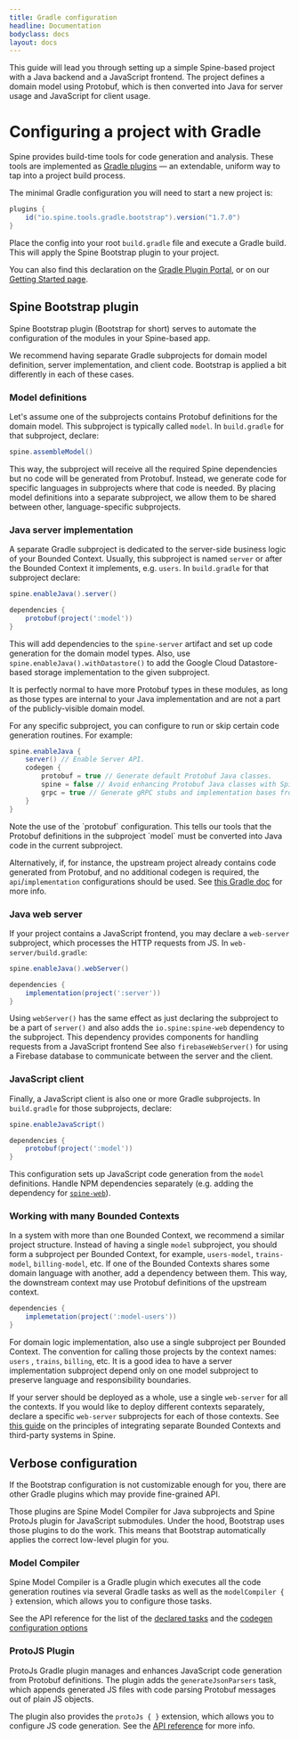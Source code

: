 ```yaml
---
title: Gradle configuration
headline: Documentation
bodyclass: docs
layout: docs
---
```


This guide will lead you through setting up a simple Spine-based project with a Java backend and
a JavaScript frontend. The project defines a domain model using Protobuf, which is then converted
into Java for server usage and JavaScript for client usage.

# Configuring a project with Gradle

Spine provides build-time tools for code generation and analysis. These tools are implemented
as [Gradle plugins](https://docs.gradle.org/current/userguide/plugins.html) — an extendable, uniform
way to tap into a project build process.

The minimal Gradle configuration you will need to start a new project is:

<embed-code file="examples/hello/build.gradle" start="plugins" end="}"></embed-code>
```groovy
plugins {
    id("io.spine.tools.gradle.bootstrap").version("1.7.0")
}
```

Place the config into your root `build.gradle` file and execute a Gradle build. This will apply
the Spine Bootstrap plugin to your project.

You can also find this declaration on the [Gradle Plugin Portal](https://plugins.gradle.org/plugin/io.spine.tools.gradle.bootstrap),
or on our [Getting Started page]({{site.baseurl}}/docs/quick-start/).

## Spine Bootstrap plugin 

Spine Bootstrap plugin (Bootstrap for short) serves to automate the configuration of the modules
in your Spine-based app.

We recommend having separate Gradle subprojects for domain model definition, server implementation,
and client code. Bootstrap is applied a bit differently in each of these cases.

### Model definitions

Let's assume one of the subprojects contains Protobuf definitions for the domain model. This
subproject is typically called `model`. In `build.gradle` for that subproject, declare:
```groovy
spine.assembleModel()
```
This way, the subproject will receive all the required Spine dependencies but no code will be
generated from Protobuf. Instead, we generate code for specific languages in subprojects where that
code is needed. By placing model definitions into a separate subproject, we allow them to be shared
between other, language-specific subprojects.

### Java server implementation

A separate Gradle subproject is dedicated to the server-side business logic of your Bounded Context.
Usually, this subproject is named `server` or after the Bounded Context it implements, e.g. `users`.
In `build.gradle` for that subproject declare:
```groovy
spine.enableJava().server()

dependencies {
    protobuf(project(':model'))
}
```
This will add dependencies to the `spine-server` artifact and set up code generation for
the domain model types. Also, use `spine.enableJava().withDatastore()` to add the Google Cloud
Datastore-based storage implementation to the given subproject.

It is perfectly normal to have more Protobuf types in these modules, as long as those types are
internal to your Java implementation and are not a part of the publicly-visible domain model.

For any specific subproject, you can configure to run or skip certain code generation routines.
For example:
```groovy
spine.enableJava {
    server() // Enable Server API.
    codegen {
        protobuf = true // Generate default Protobuf Java classes.
        spine = false // Avoid enhancing Protobuf Java classes with Spine validation, interfaces, etc.
        grpc = true // Generate gRPC stubs and implementation bases from Protobuf service definitions.  
    }
}
```

<p class="note">
Note the use of the `protobuf` configuration. This tells our tools that the Protobuf definitions
in the subproject `model` must be converted into Java code in the current subproject.

Alternatively, if, for instance, the upstream project already contains code generated from Protobuf,
and no additional codegen is required, the `api`/`implementation` configurations should be used. See
[this Gradle doc](https://docs.gradle.org/current/userguide/dependency_management_for_java_projects.html)
for more info.
</p>

### Java web server

If your project contains a JavaScript frontend, you may declare a `web-server` subproject, which
processes the HTTP requests from JS. In `web-server/build.gradle`:
```groovy
spine.enableJava().webServer()

dependencies {
    implementation(project(':server'))
}
```
Using `webServer()` has the same effect as just declaring the subproject to be a part of `server()`
and also adds the `io.spine:spine-web` dependency to the subproject. This dependency provides
components for handling requests from a JavaScript frontend See also `firebaseWebServer()` for using
a Firebase database to communicate between the server and the client.

### JavaScript client

Finally, a JavaScript client is also one or more Gradle subprojects. In `build.gradle` for those
subprojects, declare:
```groovy
spine.enableJavaScript()

dependencies {
    protobuf(project(':model'))
}
```
This configuration sets up JavaScript code generation from the `model` definitions. Handle NPM
dependencies separately (e.g. adding the dependency for [`spine-web`](https://www.npmjs.com/package/spine-web)).

### Working with many Bounded Contexts 

In a system with more than one Bounded Context, we recommend a similar project structure. Instead of
having a single `model` subproject, you should form a subproject per Bounded Context, for example,
`users-model`, `trains-model`, `billing-model`, etc. If one of the Bounded Contexts shares some
domain language with another, add a dependency between them. This way, the downstream context may
use Protobuf definitions of the upstream context.
```groovy
dependencies {
    implemetation(project(':model-users'))
}
```

For domain logic implementation, also use a single subproject per Bounded Context. The convention
for calling those projects by the context names: `users` , `trains`, `billing`, etc. It is a good
idea to have a server implementation subproject depend only on one model subproject to preserve
language and responsibility boundaries.

If your server should be deployed as a whole, use a single `web-server` for all the contexts. If you
would like to deploy different contexts separately, declare a specific `web-server` subprojects
for each of those contexts. See [this guide]({{site.baseurl}}/docs/guides/integration)
on the principles of integrating separate Bounded Contexts and third-party systems in Spine.

## Verbose configuration

If the Bootstrap configuration is not customizable enough for you, there are other Gradle plugins
which may provide fine-grained API.

Those plugins are Spine Model Compiler for Java subprojects and Spine ProtoJs plugin for JavaScript
submodules. Under the hood, Bootstrap uses those plugins to do the work. This means that Bootstrap
automatically applies the correct low-level plugin for you.

### Model Compiler

Spine Model Compiler is a Gradle plugin which executes all the code generation routines via several
Gradle tasks as well as the `modelCompiler { }` extension, which allows you to configure those
tasks.

See the API reference for the list of the [declared tasks]({{site.base_api_doc}}/plugin-base/plugin-base/io.spine.tools.gradle/-model-compiler-task-name)
and the [codegen configuration options]({{site.base_api_doc}}/model-compiler/model-compiler/io.spine.tools.gradle.compiler/-extension)

### ProtoJS Plugin

ProtoJs Gradle plugin manages and enhances JavaScript code generation from Protobuf definitions.
The plugin adds the `generateJsonParsers` task, which appends generated JS files with code parsing
Protobuf messages out of plain JS objects.

The plugin also provides the `protoJs { }` extension, which allows you to configure JS code
generation. See the [API reference]({{site.base_api_doc}}/proto-js-plugin/proto-js-plugin/io.spine.js.gradle/-extension)
for more info.
